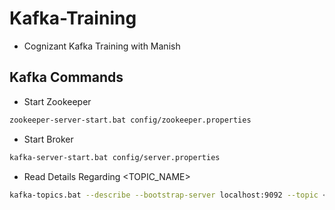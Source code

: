 # Kafka-Training
- Cognizant Kafka Training with Manish

## Kafka Commands
- Start Zookeeper
```sh
zookeeper-server-start.bat config/zookeeper.properties
```
- Start Broker
```sh
kafka-server-start.bat config/server.properties
```
- Read Details Regarding <TOPIC_NAME>
```sh
kafka-topics.bat --describe --bootstrap-server localhost:9092 --topic <TOPIC_NAME>
```

